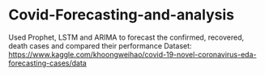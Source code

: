 # Covid-Forecasting-and-analysis
Used Prophet, LSTM and ARIMA to forecast the confirmed, recovered, death cases and compared their performance
Dataset: https://www.kaggle.com/khoongweihao/covid-19-novel-coronavirus-eda-forecasting-cases/data
